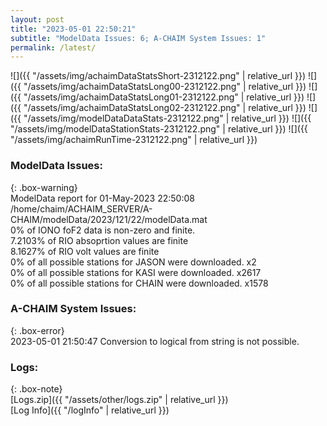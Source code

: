 ```yaml
---
layout: post
title: "2023-05-01 22:50:21"
subtitle: "ModelData Issues: 6; A-CHAIM System Issues: 1"
permalink: /latest/
---
```


![]({{ "/assets/img/achaimDataStatsShort-2312122.png" | relative_url }})
![]({{ "/assets/img/achaimDataStatsLong00-2312122.png" | relative_url }})
![]({{ "/assets/img/achaimDataStatsLong01-2312122.png" | relative_url }})
![]({{ "/assets/img/achaimDataStatsLong02-2312122.png" | relative_url }})
![]({{ "/assets/img/modelDataDataStats-2312122.png" | relative_url }})
![]({{ "/assets/img/modelDataStationStats-2312122.png" | relative_url }})
![]({{ "/assets/img/achaimRunTime-2312122.png" | relative_url }})


### ModelData Issues:  
  
{: .box-warning}  
 ModelData report for 01-May-2023 22:50:08   
 /home/chaim/ACHAIM_SERVER/A-CHAIM/modelData/2023/121/22/modelData.mat   
 0% of IONO foF2 data is non-zero and finite.   
 7.2103% of RIO absoprtion values are finite   
 8.1627% of RIO volt values are finite   
 0% of all possible stations for JASON were downloaded. x2   
 0% of all possible stations for KASI were downloaded. x2617   
 0% of all possible stations for CHAIN were downloaded. x1578   
  
### A-CHAIM System Issues:  
  
{: .box-error}  
2023-05-01 21:50:47 Conversion to logical from string is not possible.  

### Logs:  
  
{: .box-note}  
[Logs.zip]({{ "/assets/other/logs.zip" | relative_url }})  
[Log Info]({{ "/logInfo" | relative_url }})  
